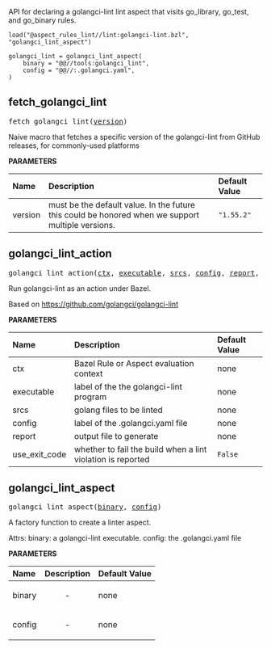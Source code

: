 <!-- Generated with Stardoc: http://skydoc.bazel.build -->

API for declaring a golangci-lint lint aspect that visits go_library, go_test, and go_binary rules.

```
load("@aspect_rules_lint//lint:golangci-lint.bzl", "golangci_lint_aspect")

golangci_lint = golangci_lint_aspect(
    binary = "@@//tools:golangci_lint",
    config = "@@//:.golangci.yaml",
)
```


<a id="fetch_golangci_lint"></a>

## fetch_golangci_lint

<pre>
fetch_golangci_lint(<a href="#fetch_golangci_lint-version">version</a>)
</pre>

Naive macro that fetches a specific version of the golangci-lint from GitHub releases, for commonly-used platforms

**PARAMETERS**


| Name  | Description | Default Value |
| :------------- | :------------- | :------------- |
| <a id="fetch_golangci_lint-version"></a>version |  must be the default value. In the future this could be honored when we support multiple versions.   |  <code>"1.55.2"</code> |


<a id="golangci_lint_action"></a>

## golangci_lint_action

<pre>
golangci_lint_action(<a href="#golangci_lint_action-ctx">ctx</a>, <a href="#golangci_lint_action-executable">executable</a>, <a href="#golangci_lint_action-srcs">srcs</a>, <a href="#golangci_lint_action-config">config</a>, <a href="#golangci_lint_action-report">report</a>, <a href="#golangci_lint_action-use_exit_code">use_exit_code</a>)
</pre>

Run golangci-lint as an action under Bazel.

Based on https://github.com/golangci/golangci-lint


**PARAMETERS**


| Name  | Description | Default Value |
| :------------- | :------------- | :------------- |
| <a id="golangci_lint_action-ctx"></a>ctx |  Bazel Rule or Aspect evaluation context   |  none |
| <a id="golangci_lint_action-executable"></a>executable |  label of the the golangci-lint program   |  none |
| <a id="golangci_lint_action-srcs"></a>srcs |  golang files to be linted   |  none |
| <a id="golangci_lint_action-config"></a>config |  label of the .golangci.yaml file   |  none |
| <a id="golangci_lint_action-report"></a>report |  output file to generate   |  none |
| <a id="golangci_lint_action-use_exit_code"></a>use_exit_code |  whether to fail the build when a lint violation is reported   |  <code>False</code> |


<a id="golangci_lint_aspect"></a>

## golangci_lint_aspect

<pre>
golangci_lint_aspect(<a href="#golangci_lint_aspect-binary">binary</a>, <a href="#golangci_lint_aspect-config">config</a>)
</pre>

A factory function to create a linter aspect.

Attrs:
    binary: a golangci-lint executable.
    config: the .golangci.yaml file

**PARAMETERS**


| Name  | Description | Default Value |
| :------------- | :------------- | :------------- |
| <a id="golangci_lint_aspect-binary"></a>binary |  <p align="center"> - </p>   |  none |
| <a id="golangci_lint_aspect-config"></a>config |  <p align="center"> - </p>   |  none |



